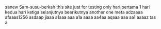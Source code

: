 sanew Sam-susu-berkah
this site just for testing only
hari pertama 1
hari kedua
hari ketiga
selanjutnya
beerikutnya
another one
meta
adzaaaa
afaaas1256
asdaap
jiaaa
a1aaa
aaa
a1a
aaaa
aa4aa
aqaaa
aaa
aa1
aaaaz
tas
a
